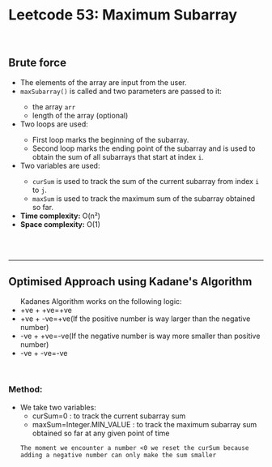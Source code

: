 <h1>Leetcode 53: Maximum Subarray</h1>
<br>
<h2>Brute force</h2>
<ul>
  <li>The elements of the array are input from the user.</li>
  <li><code>maxSubarray()</code> is called and two parameters are passed to it:</li>
  <ul>
    <li>the array <code>arr</code></li>
    <li>length of the array (optional)</li>
  </ul>
  <li>Two loops are used:</li>
  <ul>
    <li>First loop marks the beginning of the subarray.</li>
    <li>Second loop marks the ending point of the subarray and is used to obtain the sum of all subarrays that start at index <code>i</code>.</li>
  </ul>
  <li>Two variables are used:</li>
  <ul>
    <li><code>curSum</code> is used to track the sum of the current subarray from index <code>i</code> to <code>j</code>.</li>
    <li><code>maxSum</code> is used to track the maximum sum of the subarray obtained so far.</li>
  </ul>
  <li><strong>Time complexity:</strong> O(n²)</li>
  <li><strong>Space complexity:</strong> O(1)</li>
</ul>
<br><br><hr>
<h2>Optimised Approach using Kadane's Algorithm</h2>
<ul>
Kadanes Algorithm works on the following logic:
<li>+ve + +ve=+ve</li>
<li>+ve + -ve=+ve(If the positive number is way larger than the negative number)</li>
<li>-ve + +ve=-ve(If the negative number is way more smaller than positive number)</li>
<li>-ve + -ve=-ve</li>
</ul>
<br>
<h3>Method:</h3>
<ul>
<li>We take two variables:
    <ul>
    <li>curSum=0 : to track the current subarray sum</li>
    <li>maxSum=Integer.MIN_VALUE : to track the maximum subarray sum obtained so far at any given point of time</li>
    </ul>
    </li>

    The moment we encounter a number <0 we reset the curSum because adding a negative number can only make the sum smaller

</ul>